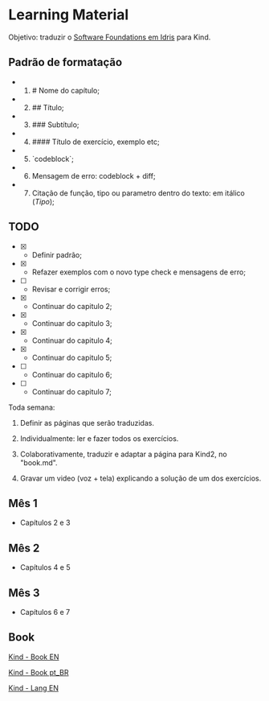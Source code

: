 # Learning Material

Objetivo: traduzir o [Software Foundations em Idris](https://idris-hackers.github.io/software-foundations/pdf/sf-idris-2018.pdf) para Kind.

## Padrão de formatação

- 1. \# Nome do capítulo;
- 2. \## Título;
- 3. \### Subtítulo;
- 4. \#### Título de exercício, exemplo etc;
- 5. \`codeblock\`;
- 6. Mensagem de erro: codeblock + diff;
- 7. Citação de função, tipo ou parametro dentro do texto: em itálico (*Tipo*);

## TODO

- [x] - Definir padrão;
- [x] - Refazer exemplos com o novo type check e mensagens de erro;
- [ ] - Revisar e corrigir erros;
- [x] - Continuar do capitulo 2;
- [x] - Continuar do capitulo 3;
- [x] - Continuar do capitulo 4;
- [x] - Continuar do capitulo 5;
- [ ] - Continuar do capitulo 6;
- [ ] - Continuar do capitulo 7;

Toda semana:

1. Definir as páginas que serão traduzidas.

2. Individualmente: ler e fazer todos os exercícios.

3. Colaborativamente, traduzir e adaptar a página para Kind2, no "book.md".

4. Gravar um video (voz + tela) explicando a solução de um dos exercícios.

## Mês 1

- Capítulos 2 e 3

## Mês 2

- Capítulos 4 e 5

## Mês 3

- Capítulos 6 e 7

## Book

<!--[Kind - Book](https://naoehsavio.github.io/learning/docs/Kind/index.html)-->
<a href="https://naoehsavio.github.io/learning/docs/Kind/index.html" target="_blank">Kind - Book EN</a>

<a href="https://naoehsavio.github.io/learning/docs/Kind-ptBR/index.html" target="_blank">Kind - Book pt_BR</a>

<a href="https://naoehsavio.github.io/learning/docs/Lang/index.html" target="_blank">Kind - Lang EN</a>

<!--[Kind - Lang](https://naoehsavio.github.io/learning/docs/Lang/index.html)-->

<!-- <a href="https://shattereddisk.github.io/rickroll/rickroll.mp4" target="_blank">Hotel - Trivago</a> -->
